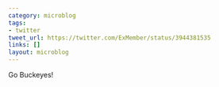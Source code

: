 ```yaml
---
category: microblog
tags:
- twitter
tweet_url: https://twitter.com/ExMember/status/3944381535
links: []
layout: microblog
---
```

Go Buckeyes!
